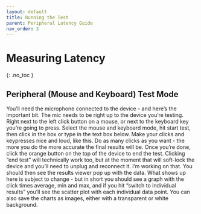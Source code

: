 ```yaml
---
layout: default
title: Running the Test
parent: Peripheral Latency Guide
nav_order: 3
---
```


# Measuring Latency
{: .no_toc }

## Peripheral (Mouse and Keyboard) Test Mode
You’ll need the microphone connected to the device - and here’s the important bit. The mic needs to be right up to the device you’re testing. Right next to the left click button on a mouse, or next to the keyboard key you’re going to press. Select the mouse and keyboard mode, hit start test, then click in the box or type in the text box below. Make your clicks and keypresses nice and loud, like this. Do as many clicks as you want - the more you do the more accurate the final results will be. Once you’re done, click the orange button on the top of the device to end the test. Clicking “end test” will technically work too, but at the moment that will soft-lock the device and you’ll need to unplug and reconnect it. I’m working on that. You should then see the results viewer pop up with the data. What shows up here is subject to change - but in short you should see a graph with the click times average, min and max, and if you hit “switch to individual results” you’ll see the scatter plot with each individual data point. You can also save the charts as images, either with a transparent or white background.

